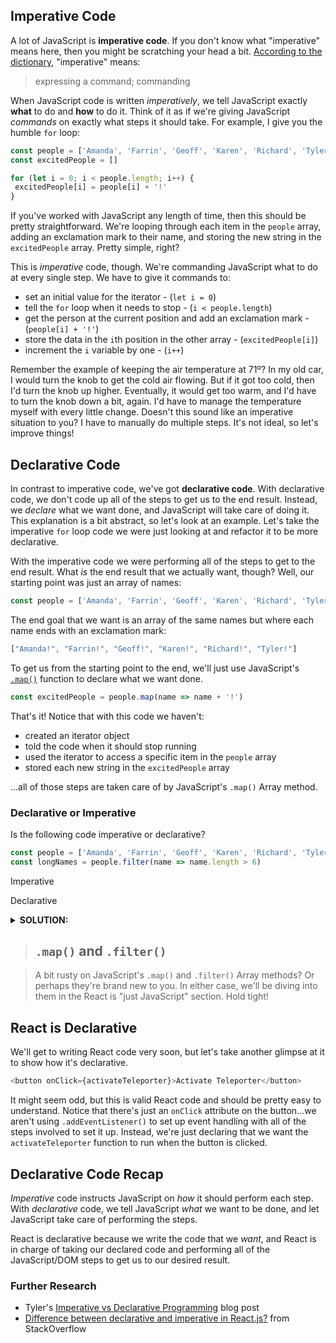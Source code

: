 ## Imperative Code

A lot of JavaScript is **imperative code**. If you don't know what "imperative" means here, then you might be scratching your head a bit. [According to the dictionary](http://www.dictionary.com/browse/imperative), "imperative" means:

> expressing a command; commanding

When JavaScript code is written *imperatively*, we tell JavaScript exactly **what** to do and **how** to do it. Think of it as if we're giving JavaScript *commands* on exactly what steps it should take. For example, I give you the humble `for` loop:

```js
const people = ['Amanda', 'Farrin', 'Geoff', 'Karen', 'Richard', 'Tyler']
const excitedPeople = []

for (let i = 0; i < people.length; i++) {
 excitedPeople[i] = people[i] + '!'
}
```

If you've worked with JavaScript any length of time, then this should be pretty straightforward. We're looping through each item in the `people` array, adding an exclamation mark to their name, and storing the new string in the `excitedPeople` array. Pretty simple, right?

This is *imperative* code, though. We're commanding JavaScript what to do at every single step. We have to give it commands to:

- set an initial value for the iterator - (`let i = 0`)
- tell the `for` loop when it needs to stop - (`i < people.length`)
- get the person at the current position and add an exclamation mark - (`people[i] + '!'`)
- store the data in the `i`th position in the other array - (`excitedPeople[i]`)
- increment the `i` variable by one - (`i++`)

Remember the example of keeping the air temperature at 71º? In my old car, I would turn the knob to get the cold air flowing. But if it got too cold, then I'd turn the knob up higher. Eventually, it would get too warm, and I'd have to turn the knob down a bit, again. I'd have to manage the temperature myself with every little change. Doesn't this sound like an imperative situation to you? I have to manually do multiple steps. It's not ideal, so let's improve things!

### 

## Declarative Code

In contrast to imperative code, we've got **declarative code**. With declarative code, we don't code up all of the steps to get us to the end result. Instead, we *declare* what we want done, and JavaScript will take care of doing it. This explanation is a bit abstract, so let's look at an example. Let's take the imperative `for` loop code we were just looking at and refactor it to be more declarative.

With the imperative code we were performing all of the steps to get to the end result. What *is* the end result that we actually want, though? Well, our starting point was just an array of names:

```js
const people = ['Amanda', 'Farrin', 'Geoff', 'Karen', 'Richard', 'Tyler']
```

The end goal that we want is an array of the same names but where each name ends with an exclamation mark:

```js
["Amanda!", "Farrin!", "Geoff!", "Karen!", "Richard!", "Tyler!"]
```

To get us from the starting point to the end, we'll just use JavaScript's [`.map()`](https://developer.mozilla.org/en-US/docs/Web/JavaScript/Reference/Global_Objects/Array/map?v=example) function to declare what we want done.

```js
const excitedPeople = people.map(name => name + '!')
```

That's it! Notice that with this code we haven't:

- created an iterator object
- told the code when it should stop running
- used the iterator to access a specific item in the `people` array
- stored each new string in the `excitedPeople` array

…all of those steps are taken care of by JavaScript's `.map()` Array method.

### Declarative or Imperative

Is the following code imperative or declarative?

```js
const people = ['Amanda', 'Farrin', 'Geoff', 'Karen', 'Richard', 'Tyler']
const longNames = people.filter(name => name.length > 6)
```

 

Imperative

 

Declarative

<details style="box-sizing: border-box;"><summary style="box-sizing: border-box; display: list-item; cursor: pointer;"><strong style="box-sizing: border-box; font-weight: bolder;">SOLUTION:</strong></summary></details>

### 

> ## `.map()` and `.filter()`

> A bit rusty on JavaScript's `.map()` and `.filter()` Array methods? Or perhaps they're brand new to you. In either case, we'll be diving into them in the React is "just JavaScript" section. Hold tight!

### 

## React is Declarative

We'll get to writing React code very soon, but let's take another glimpse at it to show how it's declarative.

```js
<button onClick={activateTeleporter}>Activate Teleporter</button>
```

It might seem odd, but this is valid React code and should be pretty easy to understand. Notice that there's just an `onClick` attribute on the button…we aren't using `.addEventListener()` to set up event handling with all of the steps involved to set it up. Instead, we're just declaring that we want the `activateTeleporter` function to run when the button is clicked.

### 

## Declarative Code Recap

*Imperative* code instructs JavaScript on *how* it should perform each step. With *declarative* code, we tell JavaScript *what* we want to be done, and let JavaScript take care of performing the steps.

React is declarative because we write the code that we *want*, and React is in charge of taking our declared code and performing all of the JavaScript/DOM steps to get us to our desired result.

### Further Research

- Tyler's [Imperative vs Declarative Programming](https://tylermcginnis.com/imperative-vs-declarative-programming/) blog post
- [Difference between declarative and imperative in React.js?](https://stackoverflow.com/questions/33655534/difference-between-declarative-and-imperative-in-react-js) from StackOverflow
